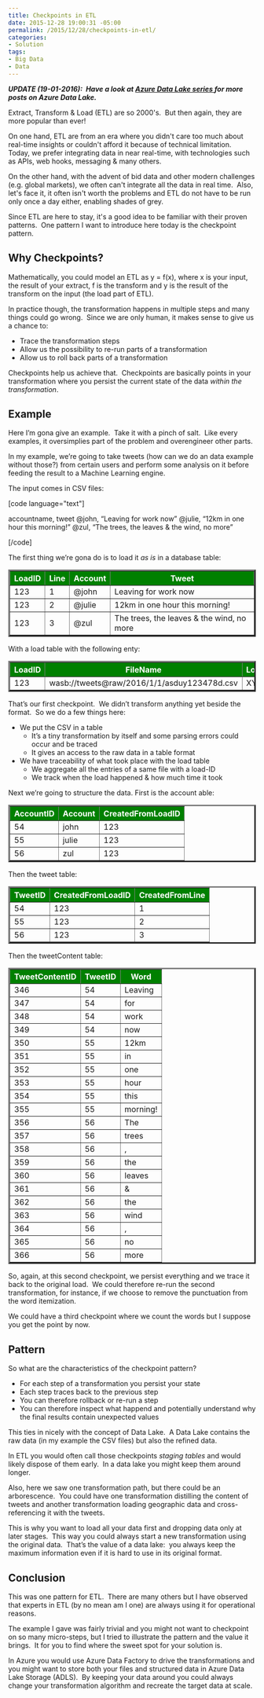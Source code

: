 ```yaml
---
title: Checkpoints in ETL
date: 2015-12-28 19:00:31 -05:00
permalink: /2015/12/28/checkpoints-in-etl/
categories:
- Solution
tags:
- Big Data
- Data
---
```

<em><strong><b><i>UPDATE (19-01-2016):  Have a look at </i></b><a href="http://vincentlauzon.com/about/azure-data-lake/"><b><i>Azure Data Lake series </i></b></a><b><i>for more posts on Azure Data Lake.</i></b></strong></em>

Extract, Transform &amp; Load (ETL) are so 2000's.  But then again, they are more popular than ever!

On one hand, ETL are from an era where you didn't care too much about real-time insights or couldn't afford it because of technical limitation.  Today, we prefer integrating data in near real-time, with technologies such as APIs, web hooks, messaging &amp; many others.

On the other hand, with the advent of bid data and other modern challenges (e.g. global markets), we often can't integrate all the data in real time.  Also, let's face it, it often isn't worth the problems and ETL do not have to be run only once a day either, enabling shades of grey.

Since ETL are here to stay, it's a good idea to be familiar with their proven patterns.  One pattern I want to introduce here today is the checkpoint pattern.
<h2>Why Checkpoints?</h2>
Mathematically, you could model an ETL as y = f(x), where x is your input, the result of your extract, f is the transform and y is the result of the transform on the input (the load part of ETL).

In practice though, the transformation happens in multiple steps and many things could go wrong.  Since we are only human, it makes sense to give us a chance to:
<ul>
	<li>Trace the transformation steps</li>
	<li>Allow us the possibility to re-run parts of a transformation</li>
	<li>Allow us to roll back parts of a transformation</li>
</ul>
Checkpoints help us achieve that.  Checkpoints are basically points in your transformation where you persist the current state of the data <em>within the transformation</em>.
<h2>Example</h2>
Here I’m gona give an example.  Take it with a pinch of salt.  Like every examples, it oversimplies part of the problem and overengineer other parts.

In my example, we’re going to take tweets (how can we do an data example without those?) from certain users and perform some analysis on it before feeding the result to a Machine Learning engine.

The input comes in CSV files:

[code language="text"]

accountname, tweet
@john, “Leaving for work now”
@julie, “12km in one hour this morning!”
@zul, “The trees, the leaves &amp; the wind, no more”

[/code]

The first thing we’re gona do is to load it <em>as is</em> in a database table:
<table border="3" width="846">
<thead>
<tr style="background:green;color:white;">
<th>LoadID</th>
<th>Line</th>
<th>Account</th>
<th>Tweet</th>
</tr>
</thead>
<tbody>
<tr>
<td>123</td>
<td>1</td>
<td>@john</td>
<td>Leaving for work now</td>
</tr>
<tr>
<td>123</td>
<td>2</td>
<td>@julie</td>
<td>12km in one hour this morning!</td>
</tr>
<tr>
<td>123</td>
<td>3</td>
<td>@zul</td>
<td>The trees, the leaves &amp; the wind, no more</td>
</tr>
</tbody>
</table>
With a load table with the following enty:
<table border="3">
<thead>
<tr style="background:green;color:white;">
<th>LoadID</th>
<th>FileName</th>
<th>LoadStart</th>
<th>LoadCompletion</th>
</tr>
</thead>
<tbody>
<tr>
<td>123</td>
<td>wasb://tweets@raw/2016/1/1/asduy123478d.csv</td>
<td>XYZ</td>
<td>XYZ-2</td>
</tr>
</tbody>
</table>
That’s our first checkpoint.  We didn’t transform anything yet beside the format.  So we do a few things here:
<ul>
	<li>We put the CSV in a table
<ul>
	<li>It’s a tiny transformation by itself and some parsing errors could occur and be traced</li>
	<li>It gives an access to the raw data in a table format</li>
</ul>
</li>
	<li>We have traceability of what took place with the load table
<ul>
	<li>We aggregate all the entries of a same file with a load-ID</li>
	<li>We track when the load happened &amp; how much time it took</li>
</ul>
</li>
</ul>
Next we’re going to structure the data. First is the account able:
<table border="3">
<thead>
<tr style="background:green;color:white;">
<th>AccountID</th>
<th>Account</th>
<th>CreatedFromLoadID</th>
</tr>
</thead>
<tbody>
<tr>
<td>54</td>
<td>john</td>
<td>123</td>
</tr>
<tr>
<td>55</td>
<td>julie</td>
<td>123</td>
</tr>
<tr>
<td>56</td>
<td>zul</td>
<td>123</td>
</tr>
</tbody>
</table>
Then the tweet table:
<table border="3" width="846">
<thead>
<tr style="background:green;color:white;">
<th>TweetID</th>
<th>CreatedFromLoadID</th>
<th>CreatedFromLine</th>
</tr>
</thead>
<tbody>
<tr>
<td>54</td>
<td>123</td>
<td>1</td>
</tr>
<tr>
<td>55</td>
<td>123</td>
<td>2</td>
</tr>
<tr>
<td>56</td>
<td>123</td>
<td>3</td>
</tr>
</tbody>
</table>
Then the tweetContent table:
<table border="3" width="846">
<thead>
<tr style="background:green;color:white;">
<th>TweetContentID</th>
<th>TweetID</th>
<th>Word</th>
</tr>
</thead>
<tbody>
<tr>
<td>346</td>
<td>54</td>
<td>Leaving</td>
</tr>
<tr>
<td>347</td>
<td>54</td>
<td>for</td>
</tr>
<tr>
<td>348</td>
<td>54</td>
<td>work</td>
</tr>
<tr>
<td>349</td>
<td>54</td>
<td>now</td>
</tr>
<tr>
<td>350</td>
<td>55</td>
<td>12km</td>
</tr>
<tr>
<td>351</td>
<td>55</td>
<td>in</td>
</tr>
<tr>
<td>352</td>
<td>55</td>
<td>one</td>
</tr>
<tr>
<td>353</td>
<td>55</td>
<td>hour</td>
</tr>
<tr>
<td>354</td>
<td>55</td>
<td>this</td>
</tr>
<tr>
<td>355</td>
<td>55</td>
<td>morning!</td>
</tr>
<tr>
<td>356</td>
<td>56</td>
<td>The</td>
</tr>
<tr>
<td>357</td>
<td>56</td>
<td>trees</td>
</tr>
<tr>
<td>358</td>
<td>56</td>
<td>,</td>
</tr>
<tr>
<td>359</td>
<td>56</td>
<td>the</td>
</tr>
<tr>
<td>360</td>
<td>56</td>
<td>leaves</td>
</tr>
<tr>
<td>361</td>
<td>56</td>
<td>&amp;</td>
</tr>
<tr>
<td>362</td>
<td>56</td>
<td>the</td>
</tr>
<tr>
<td>363</td>
<td>56</td>
<td>wind</td>
</tr>
<tr>
<td>364</td>
<td>56</td>
<td>,</td>
</tr>
<tr>
<td>365</td>
<td>56</td>
<td>no</td>
</tr>
<tr>
<td>366</td>
<td>56</td>
<td>more</td>
</tr>
</tbody>
</table>
So, again, at this second checkpoint, we persist everything and we trace it back to the original load.  We could therefore re-run the second transformation, for instance, if we choose to remove the punctuation from the word itemization.

We could have a third checkpoint where we count the words but I suppose you get the point by now.
<h2>Pattern</h2>
So what are the characteristics of the checkpoint pattern?
<ul>
	<li>For each step of a transformation you persist your state</li>
	<li>Each step traces back to the previous step</li>
	<li>You can therefore rollback or re-run a step</li>
	<li>You can therefore inspect what happend and potentially understand why the final results contain unexpected values</li>
</ul>
This ties in nicely with the concept of Data Lake.  A Data Lake contains the raw data (in my example the CSV files) but also the refined data.

In ETL you would often call those checkpoints <em>staging tables </em>and would likely dispose of them early.  In a data lake you might keep them around longer.

Also, here we saw one transformation path, but there could be an arborescence.  You could have one transformation distilling the content of tweets and another transformation loading geographic data and cross-referencing it with the tweets.

This is why you want to load all your data first and dropping data only at later stages.  This way you could always start a new transformation using the original data.  That’s the value of a data lake:  you always keep the maximum information even if it is hard to use in its original format.
<h2>Conclusion</h2>
This was one pattern for ETL.  There are many others but I have observed that experts in ETL (by no mean am I one) are always using it for operational reasons.

The example I gave was fairly trivial and you might not want to checkpoint on so many micro-steps, but I tried to illustrate the pattern and the value it brings.  It for you to find where the sweet spot for your solution is.

In Azure you would use Azure Data Factory to drive the transformations and you might want to store both your files and structured data in Azure Data Lake Storage (ADLS).  By keeping your data around you could always change your transformation algorithm and recreate the target data at scale.